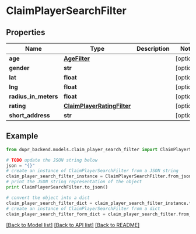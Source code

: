 # ClaimPlayerSearchFilter


## Properties
Name | Type | Description | Notes
------------ | ------------- | ------------- | -------------
**age** | [**AgeFilter**](AgeFilter.md) |  | [optional] 
**gender** | **str** |  | [optional] 
**lat** | **float** |  | [optional] 
**lng** | **float** |  | [optional] 
**radius_in_meters** | **float** |  | [optional] 
**rating** | [**ClaimPlayerRatingFilter**](ClaimPlayerRatingFilter.md) |  | [optional] 
**short_address** | **str** |  | [optional] 

## Example

```python
from dupr_backend.models.claim_player_search_filter import ClaimPlayerSearchFilter

# TODO update the JSON string below
json = "{}"
# create an instance of ClaimPlayerSearchFilter from a JSON string
claim_player_search_filter_instance = ClaimPlayerSearchFilter.from_json(json)
# print the JSON string representation of the object
print ClaimPlayerSearchFilter.to_json()

# convert the object into a dict
claim_player_search_filter_dict = claim_player_search_filter_instance.to_dict()
# create an instance of ClaimPlayerSearchFilter from a dict
claim_player_search_filter_form_dict = claim_player_search_filter.from_dict(claim_player_search_filter_dict)
```
[[Back to Model list]](../README.md#documentation-for-models) [[Back to API list]](../README.md#documentation-for-api-endpoints) [[Back to README]](../README.md)


